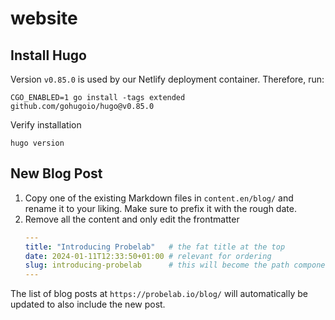 # website

## Install Hugo

Version `v0.85.0` is used by our Netlify deployment container. Therefore, run:

```shell
CGO_ENABLED=1 go install -tags extended github.com/gohugoio/hugo@v0.85.0
```

Verify installation

```shell
hugo version
```

## New Blog Post

1. Copy one of the existing Markdown files in `content.en/blog/` and rename it to your liking. Make sure to prefix it with the rough date.
2. Remove all the content and only edit the frontmatter
   ```yml
   ---
   title: "Introducing Probelab"   # the fat title at the top
   date: 2024-01-11T12:33:50+01:00 # relevant for ordering
   slug: introducing-probelab      # this will become the path component 
   ---
   ```

The list of blog posts at `https://probelab.io/blog/` will automatically be updated to also include the new post. 
